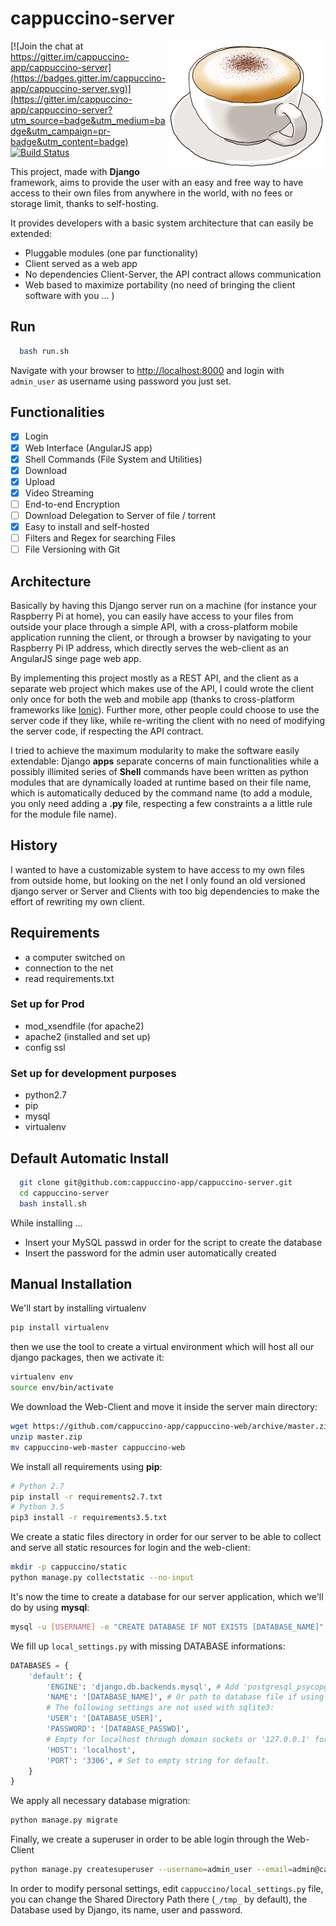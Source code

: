 # cappuccino-server

<img src="cappuccino.png" width="250" align="right">

[![Join the chat at https://gitter.im/cappuccino-app/cappuccino-server](https://badges.gitter.im/cappuccino-app/cappuccino-server.svg)](https://gitter.im/cappuccino-app/cappuccino-server?utm_source=badge&utm_medium=badge&utm_campaign=pr-badge&utm_content=badge)
[![Build Status](https://travis-ci.org/cappuccino-app/cappuccino-server.svg?branch=master)](https://travis-ci.org/cappuccino-app/cappuccino-server)

This project, made with **Django** framework, aims to provide the user with an easy and free way to have access to their own files from anywhere in the world, with no fees or storage limit, thanks to self-hosting.

It provides developers with a basic system architecture that can easily be extended:

- Pluggable modules (one par functionality)
- Client served as a web app
- No dependencies Client-Server, the API contract allows communication
- Web based to maximize portability (no need of bringing the client software with you ... )

## Run

```bash
  bash run.sh
```

Navigate with your browser to <http://localhost:8000> and login with `admin_user` as username using password you just set.

## Functionalities
- [X] Login
- [X] Web Interface (AngularJS app)
- [X] Shell Commands (File System and Utilities)
- [X] Download
- [X] Upload
- [X] Video Streaming
- [ ] End-to-end Encryption
- [ ] Download Delegation to Server of file / torrent
- [X] Easy to install and self-hosted
- [ ] Filters and Regex for searching Files
- [ ] File Versioning with Git

## Architecture
Basically by having this Django server run on a machine (for instance your Raspberry Pi at home), you can easily have access to your files from outside your place through a simple API, with a cross-platform mobile application running the client, or through a browser by navigating to your Raspberry Pi IP address, which directly serves the web-client as an AngularJS singe page web app.

By implementing this project mostly as a REST API, and the client as a separate web project which makes use of the API, I could wrote the client only once for both the web and mobile app (thanks to cross-platform frameworks like [Ionic](https://ionicframework.com/)).
Further more, other people could choose to use the server code if they like, while re-writing the client with no need of modifying the server code, if respecting the API contract.

I tried to achieve the maximum modularity to make the software easily extendable: Django **apps** separate concerns of main functionalities while a possibly illimited series of **Shell** commands have been written as python modules that are dynamically loaded at runtime based on their file name, which is automatically deduced by the command name (to add a module, you only need adding a **.py** file, respecting a few constraints a a little rule for the module file name).

## History

I wanted to have a customizable system to have access to my own files from outside home, but looking on the net I only found an old versioned django server or Server and Clients with too big dependencies to make the effort of rewriting my own client.


## Requirements

- a computer switched on
- connection to the net
- read requirements.txt

### Set up for Prod

- mod_xsendfile (for apache2)
- apache2 (installed and set up)
- config ssl

### Set up for development purposes

- python2.7
- pip
- mysql
- virtualenv

## Default Automatic Install

```bash
  git clone git@github.com:cappuccino-app/cappuccino-server.git
  cd cappuccino-server
  bash install.sh
```

While installing ...

- Insert your MySQL passwd in order for the script to create the database
- Insert the password for the admin user automatically created

## Manual Installation

We'll start by installing virtualenv

```bash
pip install virtualenv
```

then we use the tool to create a virtual environment which will host all our django packages, then we activate it:

```bash
virtualenv env
source env/bin/activate
```

We download the Web-Client and move it inside the server main directory:

```bash
wget https://github.com/cappuccino-app/cappuccino-web/archive/master.zip
unzip master.zip
mv cappuccino-web-master cappuccino-web
```

We install all requirements using **pip**:

```bash
# Python 2.7
pip install -r requirements2.7.txt
# Python 3.5
pip3 install -r requirements3.5.txt
```

We create a static files directory in order for our server to be able to collect and serve all static resources for login and the web-client:

```bash
mkdir -p cappuccino/static
python manage.py collectstatic --no-input
```

It's now the time to create a database for our server application, which we'll do by using **mysql**:

```bash
mysql -u [USERNAME] -e "CREATE DATABASE IF NOT EXISTS [DATABASE_NAME]"
```

We fill up `local_settings.py` with missing DATABASE informations:

```python
DATABASES = {
    'default': {
        'ENGINE': 'django.db.backends.mysql', # Add 'postgresql_psycopg2', 'mysql', 'sqlite3' or 'oracle'.
        'NAME': '[DATABASE_NAME]', # Or path to database file if using sqlite3.
        # The following settings are not used with sqlite3:
        'USER': '[DATABASE_USER]',
        'PASSWORD': '[DATABASE_PASSWD]',
        # Empty for localhost through domain sockets or '127.0.0.1' for localhost through TCP:
        'HOST': 'localhost',
        'PORT': '3306', # Set to empty string for default.
    }
}
```

We apply all necessary database migration:

```bash
python manage.py migrate
```

Finally, we create a superuser in order to be able login through the Web-Client

```bash
python manage.py createsuperuser --username=admin_user --email=admin@cappuccino.com
```

In order to modify personal settings, edit `cappuccino/local_settings.py` file, you can change the Shared Directory Path there (`_/tmp_` by default), the Database used by Django, its name, user and password.
